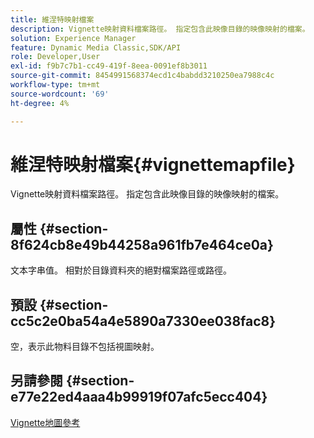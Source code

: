 ```yaml
---
title: 維涅特映射檔案
description: Vignette映射資料檔案路徑。 指定包含此映像目錄的映像映射的檔案。
solution: Experience Manager
feature: Dynamic Media Classic,SDK/API
role: Developer,User
exl-id: f9b7c7b1-cc49-419f-8eea-0091ef8b3011
source-git-commit: 8454991568374ecd1c4babdd3210250ea7988c4c
workflow-type: tm+mt
source-wordcount: '69'
ht-degree: 4%

---
```


# 維涅特映射檔案{#vignettemapfile}

Vignette映射資料檔案路徑。 指定包含此映像目錄的映像映射的檔案。

## 屬性 {#section-8f624cb8e49b44258a961fb7e464ce0a}

文本字串值。 相對於目錄資料夾的絕對檔案路徑或路徑。

## 預設 {#section-cc5c2e0ba54a4e5890a7330ee038fac8}

空，表示此物料目錄不包括視圖映射。

## 另請參閱 {#section-e77e22ed4aaa4b99919f07afc5ecc404}

[Vignette地圖參考](../../../../../ir-api/material-cat/image-rendering-api-ref/c-ir-material-catalog/c-ir-vignette-map-reference/c-ir-vignette-map-reference.md#concept-f9486269f2b04d4cb6750f3af7bf0eb7)
